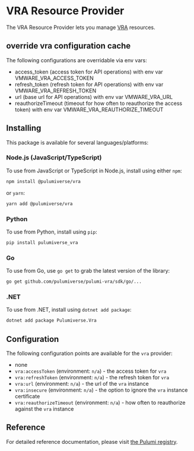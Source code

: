 # VRA Resource Provider

The VRA Resource Provider lets you manage [VRA](https://www.vmware.com/products/vrealize-automation.html) resources.

## override vra configuration cache

The following configurations are overridable via env vars:

- access_token (access token for API operations) with env var VMWARE_VRA_ACCESS_TOKEN
- refresh_token (refresh token for API operations) with env var VMWARE_VRA_REFRESH_TOKEN
- url (base url for API operations) with env var VMWARE_VRA_URL
- reauthorizeTimeout (timeout for how often to reauthorize the access token) with env var VMWARE_VRA_REAUTHORIZE_TIMEOUT

## Installing

This package is available for several languages/platforms:

### Node.js (JavaScript/TypeScript)

To use from JavaScript or TypeScript in Node.js, install using either `npm`:

```bash
npm install @pulumiverse/vra
```

or `yarn`:

```bash
yarn add @pulumiverse/vra
```

### Python

To use from Python, install using `pip`:

```bash
pip install pulumiverse_vra
```

### Go

To use from Go, use `go get` to grab the latest version of the library:

```bash
go get github.com/pulumiverse/pulumi-vra/sdk/go/...
```

### .NET

To use from .NET, install using `dotnet add package`:

```bash
dotnet add package Pulumiverse.Vra
```

## Configuration

The following configuration points are available for the `vra` provider:

- none
- `vra:accessToken` (environment: `n/a`) - the access token for `vra`
- `vra:refreshToken` (environment: `n/a`) - the refresh token for `vra`
- `vra:url` (environment: `n/a`) - the url of the `vra` instance
- `vra:insecure` (environment: `n/a`) - the option to ignore the `vra` instance certificate
- `vra:reauthorizeTimeout` (environment: `n/a`) - how often to reauthorize against the `vra` instance

## Reference

For detailed reference documentation, please visit [the Pulumi registry](https://www.pulumi.com/registry/packages/foo/api-docs/).